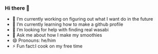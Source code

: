 ### Hi there 🍃

- 🔭 I’m currently working on figuring out what I want do in the future
- 🌱 I’m currently learning how to make a github profile
- 🤔 I’m looking for help with finding real wasabi
- 💬 Ask me about how I make my smoothies
- 😄 Pronouns: he/him 
- ⚡ Fun fact:I cook on my free time

